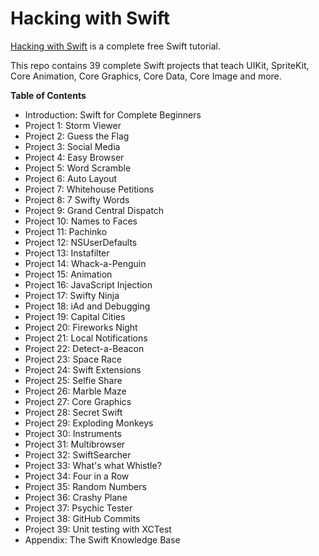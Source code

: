 # Hacking with Swift

[Hacking with Swift](https://www.hackingwithswift.com/read) is a complete free Swift tutorial.

This repo contains 39 complete Swift projects that teach UIKit, SpriteKit, Core Animation, Core Graphics, Core Data, Core Image and more.

**Table of Contents**
  * Introduction: Swift for Complete Beginners
  * Project 1: Storm Viewer
  * Project 2: Guess the Flag
  * Project 3: Social Media
  * Project 4: Easy Browser
  * Project 5: Word Scramble
  * Project 6: Auto Layout
  * Project 7: Whitehouse Petitions
  * Project 8: 7 Swifty Words
  * Project 9: Grand Central Dispatch
  * Project 10: Names to Faces
  * Project 11: Pachinko
  * Project 12: NSUserDefaults
  * Project 13: Instafilter
  * Project 14: Whack-a-Penguin
  * Project 15: Animation
  * Project 16: JavaScript Injection
  * Project 17: Swifty Ninja
  * Project 18: iAd and Debugging
  * Project 19: Capital Cities
  * Project 20: Fireworks Night
  * Project 21: Local Notifications
  * Project 22: Detect-a-Beacon
  * Project 23: Space Race
  * Project 24: Swift Extensions
  * Project 25: Selfie Share
  * Project 26: Marble Maze
  * Project 27: Core Graphics
  * Project 28: Secret Swift
  * Project 29: Exploding Monkeys
  * Project 30: Instruments
  * Project 31: Multibrowser
  * Project 32: SwiftSearcher
  * Project 33: What's what Whistle?
  * Project 34: Four in a Row 
  * Project 35: Random Numbers
  * Project 36: Crashy Plane
  * Project 37: Psychic Tester
  * Project 38: GitHub Commits
  * Project 39: Unit testing with XCTest
  * Appendix: The Swift Knowledge Base

